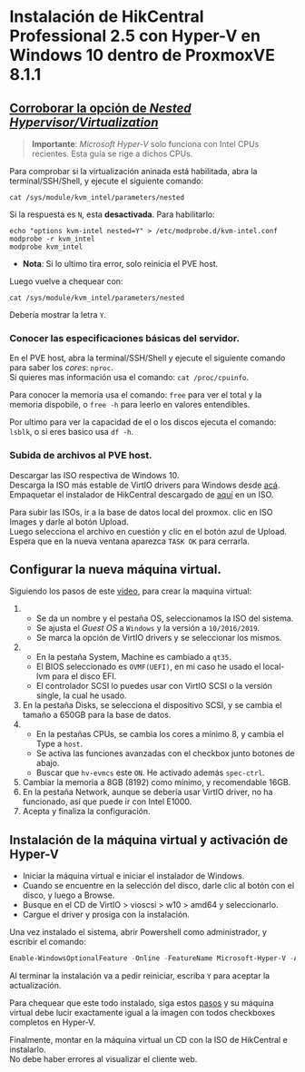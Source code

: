# Instalación de HikCentral Professional 2.5 con Hyper-V en Windows 10 dentro de ProxmoxVE 8.1.1

## [Corroborar la opción de *Nested Hypervisor/Virtualization*](https://dannyda.com/2020/09/21/how-to-enable-nested-hypervisor-virtualization-on-proxmox-ve-pve/)

> **Importante**: *Microsoft Hyper-V* solo funciona con Intel CPUs recientes. 
Esta guía se rige a dichos CPUs.

Para comprobar si la virtualización aninada está habilitada, abra la terminal/SSH/Shell, y ejecute el siguiente comando:
```shell
cat /sys/module/kvm_intel/parameters/nested
```

Si la respuesta es `N`, esta **desactivada**. Para habilitarlo:
```shell
echo "options kvm-intel nested=Y" > /etc/modprobe.d/kvm-intel.conf
modprobe -r kvm_intel
modprobe kvm_intel 
```
- **Nota**: Si lo ultimo tira error, solo reinicia el PVE host.

Luego vuelve a chequear con:
```shell
cat /sys/module/kvm_intel/parameters/nested
```
Debería mostrar la letra `Y`.

### Conocer las especificaciones básicas del servidor.

En el PVE host, abra la terminal/SSH/Shell y ejecute el siguiente comando para saber los *cores*: `nproc`.  
Si quieres mas información usa el comando: `cat /proc/cpuinfo`.

Para conocer la memoria usa el comando: `free` para ver el total y la memoria dispobile, o `free -h` para leerlo en valores entendibles.

Por ultimo para ver la capacidad de el o los discos ejecuta el comando: `lsblk`, o si eres basico usa `df -h`.

### Subida de archivos al PVE host.

Descargar las ISO respectiva de Windows 10.  
Descarga la ISO más estable de VirtIO drivers para Windows desde [acá](https://fedorapeople.org/groups/virt/virtio-win/direct-downloads/stable-virtio/virtio-win.iso).  
Empaquetar el instalador de HikCentral descargado de [aquí](https://www.hikvision.com/content/dam/hikvision/en/support/download/vms/hcp-2-5-0/HikCentral-Professional_Full-Pack_V2.5.0.202311082120_Win_x64_Installer.exe) en un ISO.

Para subir las ISOs, ir a la base de datos local del proxmox. clic en ISO Images y darle al botón Upload.  
Luego selecciona el archivo en cuestión y clic en el botón azul de Upload. Espera que en la nueva ventana aparezca `TASK OK` para cerrarla.

## Configurar la nueva máquina virtual.

Siguiendo los pasos de este [video](https://www.youtube.com/watch?v=anmV3nS6i20), para crear la maquina virtual: 
1. - Se da un nombre y el pestaña OS, seleccionamos la ISO del sistema.   
    - Se ajusta el *Guest OS* a `Windows` y la versión a `10/2016/2019`.  
    - Se marca la opción de VirtIO drivers y se seleccionar los mismos.
2. - En la pestaña System, Machine es cambiado a `qt35`.
    - El BIOS seleccionado es `OVMF(UEFI)`, en mi caso he usado el local-lvm para el disco EFI.
    - El controlador SCSI lo puedes usar con VirtIO SCSI o la versión single, la cual he usado.
3. En la pestaña Disks, se selecciona el dispositivo SCSI, y se cambia el tamaño a 650GB para la base de datos.
4. - En la pestañas CPUs, se cambia los cores a mínimo 8, y cambia el Type a `host`.
    - Se activa las funciones avanzadas con el checkbox junto botones de abajo.
    - Buscar que `hv-evmcs` este `ON`. He activado además `spec-ctrl`.
5. Cambiar la memoria a 8GB (8192) como mínimo, y recomendable 16GB.
6.  En la pestaña Network, aunque se debería usar VirtIO driver, no ha funcionado, así que puede ir con Intel E1000.
7. Acepta y finaliza la configuración. 

## Instalación de la máquina virtual y activación de Hyper-V

- Iniciar la máquina virtual e iniciar el instalador de Windows. 
- Cuando se encuentre en la selección del disco, darle clic al botón con el disco, y luego a Browse.
- Busque en el CD de VirtIO > vioscsi >  w10 > amd64 y seleccionarlo. 
- Cargue el driver y prosiga con la instalación.

Una vez instalado el sistema, abrir Powershell como administrador, y escribir el comando:
```powershell
Enable-WindowsOptionalFeature -Online -FeatureName Microsoft-Hyper-V -All
```
Al terminar la instalación va a pedir reiniciar, escriba `Y` para aceptar la actualización.

Para chequear que este todo instalado, siga estos [pasos](https://learn.microsoft.com/en-us/virtualization/hyper-v-on-windows/quick-start/enable-hyper-v) y su máquina virtual debe lucir exactamente igual a la imagen con todos checkboxes completos en Hyper-V.

Finalmente, montar en la máquina virtual un CD con la ISO de HikCentral e instalarlo.  
No debe haber errores al visualizar el cliente web.
